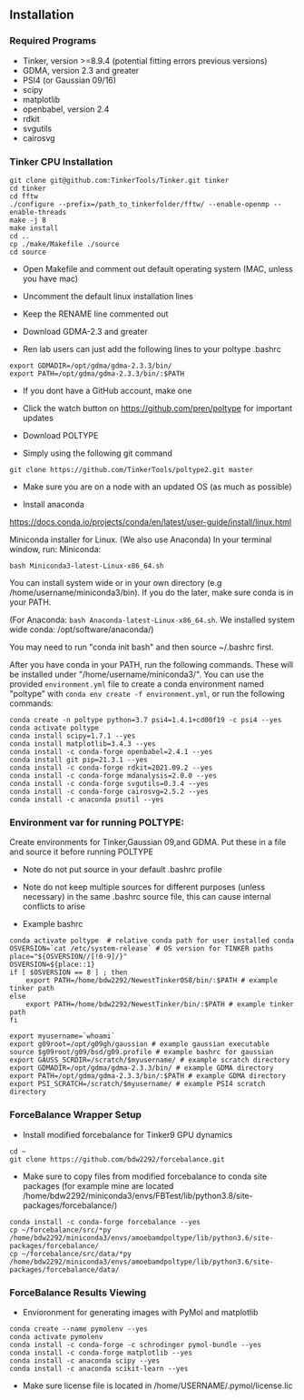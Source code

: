 ## Installation


### Required Programs
* Tinker, version >=8.9.4 (potential fitting errors previous versions)
* GDMA, version 2.3 and greater
* PSI4 (or Gaussian 09/16)
* scipy
* matplotlib
* openbabel, version 2.4
* rdkit
* svgutils
* cairosvg


### Tinker CPU Installation
```
git clone git@github.com:TinkerTools/Tinker.git tinker
cd tinker
cd fftw
./configure --prefix=/path_to_tinkerfolder/fftw/ --enable-openmp --enable-threads
make -j 8
make install
cd ..
cp ./make/Makefile ./source
cd source
```
* Open Makefile and comment out default operating system (MAC, unless you have mac)
* Uncomment the default linux installation lines
* Keep the RENAME line commented out

* Download GDMA-2.3 and greater
* Ren lab users can just add the following lines to your poltype .bashrc
```shell
export GDMADIR=/opt/gdma/gdma-2.3.3/bin/
export PATH=/opt/gdma/gdma-2.3.3/bin/:$PATH
```

* If you dont have a GitHub account, make one
* Click the watch button on https://github.com/pren/poltype for important updates


* Download POLTYPE

* Simply using the following git command
```shell
git clone https://github.com/TinkerTools/poltype2.git master
```
* Make sure you are on a node with an updated OS (as much as possible)


* Install anaconda 

https://docs.conda.io/projects/conda/en/latest/user-guide/install/linux.html

Miniconda installer for Linux. (We also use Anaconda)
In your terminal window, run:
Miniconda:
```shell
bash Miniconda3-latest-Linux-x86_64.sh
```
You can install system wide or in your own directory (e.g /home/username/miniconda3/bin). If you do the later, make sure conda is in your PATH.

(For Anaconda: `bash Anaconda-latest-Linux-x86_64.sh`. We installed system wide conda: /opt/software/anaconda/)

You may need to run "conda init bash" and then source ~/.bashrc first.

After you have conda in your PATH, run the following commands. These will be installed under "/home/username/miniconda3/". You can use the provided `environment.yml` file to create a conda environment named "poltype" with `conda env create -f environment.yml`, or run the following commands:

```shell
conda create -n poltype python=3.7 psi4=1.4.1+cd00f19 -c psi4 --yes
conda activate poltype
conda install scipy=1.7.1 --yes
conda install matplotlib=3.4.3 --yes
conda install -c conda-forge openbabel=2.4.1 --yes
conda install git pip=21.3.1 --yes
conda install -c conda-forge rdkit=2021.09.2 --yes
conda install -c conda-forge mdanalysis=2.0.0 --yes
conda install -c conda-forge svgutils=0.3.4 --yes
conda install -c conda-forge cairosvg=2.5.2 --yes
conda install -c anaconda psutil --yes
```

### Environment var for running POLTYPE:
 Create environments for Tinker,Gaussian 09,and GDMA. Put these in a file and source it before running POLTYPE

* Note do not put source in your default .bashrc profile
* Note do not keep multiple sources for different purposes (unless necessary) in the same .bashrc source file, this can cause internal conflicts to arise

* Example bashrc
```shell
conda activate poltype  # relative conda path for user installed conda
OSVERSION=`cat /etc/system-release` # OS version for TINKER paths
place="${OSVERSION//[!0-9]/}"
OSVERSION=${place::1}
if [ $OSVERSION == 8 ] ; then
    export PATH=/home/bdw2292/NewestTinkerOS8/bin/:$PATH # example tinker path
else
    export PATH=/home/bdw2292/NewestTinker/bin/:$PATH # example tinker path
fi

export myusername=`whoami` 
export g09root=/opt/g09gh/gaussian # example gaussian executable
source $g09root/g09/bsd/g09.profile # example bashrc for gaussian
export GAUSS_SCRDIR=/scratch/$myusername/ # example scratch directory
export GDMADIR=/opt/gdma/gdma-2.3.3/bin/ # example GDMA directory
export PATH=/opt/gdma/gdma-2.3.3/bin/:$PATH # example GDMA directory
export PSI_SCRATCH=/scratch/$myusername/ # example PSI4 scratch directory
```


### ForceBalance Wrapper Setup
* Install modified forcebalance for Tinker9 GPU dynamics
```
cd ~
git clone https://github.com/bdw2292/forcebalance.git
```

* Make sure to copy files from modified forcebalance to conda site packages (for example mine are located /home/bdw2292/miniconda3/envs/FBTest/lib/python3.8/site-packages/forcebalance/) 
```
conda install -c conda-forge forcebalance --yes
cp ~/forcebalance/src/*py /home/bdw2292/miniconda3/envs/amoebamdpoltype/lib/python3.6/site-packages/forcebalance/
cp ~/forcebalance/src/data/*py /home/bdw2292/miniconda3/envs/amoebamdpoltype/lib/python3.6/site-packages/forcebalance/data/

```


### ForceBalance Results Viewing
* Envioronment for generating images with PyMol and matplotlib

```
conda create --name pymolenv --yes
conda activate pymolenv
conda install -c conda-forge -c schrodinger pymol-bundle --yes
conda install -c conda-forge matplotlib --yes
conda install -c anaconda scipy --yes
conda install -c anaconda scikit-learn --yes
```
* Make sure license file is located in /home/USERNAME/.pymol/license.lic

